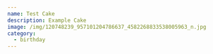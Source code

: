 ```yaml
---
name: Test Cake
description: Example Cake
image: /img/120748239_957101204786637_4582268833538005963_n.jpg
category:
  - birthday
---
```

